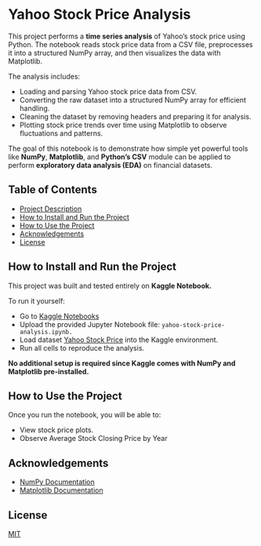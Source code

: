 
# Yahoo Stock Price Analysis

This project performs a **time series analysis** of Yahoo’s stock price using Python. The notebook reads stock price data from a CSV file, preprocesses it into a structured NumPy array, and then visualizes the data with Matplotlib.

The analysis includes:
- Loading and parsing Yahoo stock price data from CSV.
- Converting the raw dataset into a structured NumPy array for efficient handling.
- Cleaning the dataset by removing headers and preparing it for analysis.
- Plotting stock price trends over time using Matplotlib to observe fluctuations and patterns.

The goal of this notebook is to demonstrate how simple yet powerful tools like **NumPy**, **Matplotlib**, and **Python’s CSV** module can be applied to perform **exploratory data analysis (EDA)** on financial datasets.

## Table of Contents

- [Project Description](https://github.com/aursalan/yahoo-stock-price-analysis?tab=readme-ov-file#how-to-install-and-run-the-project)
- [How to Install and Run the Project](https://github.com/aursalan/yahoo-stock-price-analysis/edit/main/README.md#how-to-install-and-run-the-project)
- [How to Use the Project](https://github.com/aursalan/yahoo-stock-price-analysis/edit/main/README.md#how-to-use-the-project)
- [Acknowledgements](https://github.com/aursalan/yahoo-stock-price-analysis/edit/main/README.md#acknowledgements)
- [License](https://github.com/aursalan/yahoo-stock-price-analysis/edit/main/README.md#license)

## How to Install and Run the Project

This project was built and tested entirely on **Kaggle Notebook.**

To run it yourself:
- Go to [Kaggle Notebooks](https://www.kaggle.com/)
- Upload the provided Jupyter Notebook file: ```yahoo-stock-price-analysis.ipynb.```
- Load dataset [Yahoo Stock Price](https://www.kaggle.com/datasets/aursalan/yahoo-stock-price) into the Kaggle environment.
- Run all cells to reproduce the analysis.

**No additional setup is required since Kaggle comes with NumPy and Matplotlib pre-installed.**

## How to Use the Project

Once you run the notebook, you will be able to:

- View stock price plots.
- Observe Average Stock Closing Price by Year

## Acknowledgements

 - [NumPy Documentation](https://numpy.org/doc/)
 - [Matplotlib Documentation](https://matplotlib.org/stable/index.html)

## License

[MIT](https://choosealicense.com/licenses/mit/)

